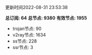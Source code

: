 更新时间2022-08-31 23:53:38

**总订阅: 64**
**总节点: 9380**
**有效节点: 1955**
- trojan节点: 90
- v2ray节点: 1634
- ss节点: 228
- ssr节点: 3
